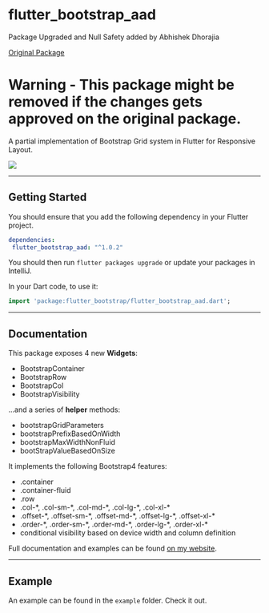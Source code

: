 # flutter_bootstrap_aad

Package Upgraded and Null Safety added by Abhishek Dhorajia

[Original Package](https://pub.dev/packages/flutter_bootstrap)

# Warning - This package might be removed if the changes gets approved on the original package.

A partial implementation of Bootstrap Grid system in Flutter for Responsive Layout.

![](flutter_bootstrap.gif)


---
## Getting Started

You should ensure that you add the following dependency in your Flutter project.

```yaml
dependencies:
 flutter_bootstrap_aad: "^1.0.2"
```

You should then run `flutter packages upgrade` or update your packages in IntelliJ.

In your Dart code, to use it:
```dart
import 'package:flutter_bootstrap/flutter_bootstrap_aad.dart';
```
---
## Documentation

This package exposes 4 new **Widgets**:

* BootstrapContainer
* BootstrapRow
* BootstrapCol
* BootstrapVisibility

...and a series of **helper** methods:

* bootstrapGridParameters
* bootstrapPrefixBasedOnWidth
* bootstrapMaxWidthNonFluid
* bootStrapValueBasedOnSize

It implements the following Bootstrap4 features:

* .container
* .container-fluid
* .row
* .col-\*, .col-sm-\*, .col-md-\*, .col-lg-\*, .col-xl-\*
* .offset-\*, .offset-sm-\*, .offset-md-\*, .offset-lg-\*, .offset-xl-\*
* .order-\*, .order-sm-\*, .order-md-\*, .order-lg-\*, .order-xl-\*
* conditional visibility based on device width and column definition

Full documentation and examples can be found <a href="https://www.didierboelens.com/2020/05/responsive-bootstrap-like-solution/" target="_blank">on my website</a>.

---
## Example

An example can be found in the `example` folder.  Check it out.